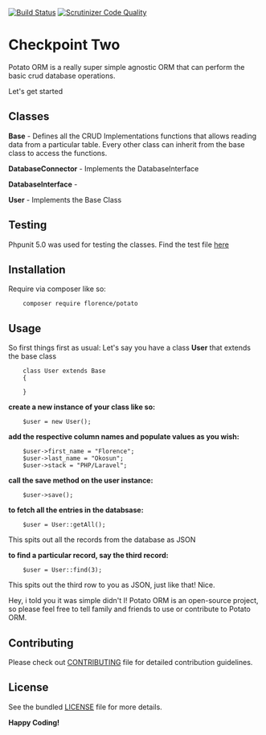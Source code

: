 
[![Build Status](https://travis-ci.org/andela-fokosun/Checkpoint-Two.svg)](https://travis-ci.org/andela-fokosun/Checkpoint-Two)
[![Scrutinizer Code Quality](https://scrutinizer-ci.com/g/andela-fokosun/Checkpoint-Two/badges/quality-score.png?b=master)](https://scrutinizer-ci.com/g/andela-fokosun/Checkpoint-Two/?branch=master)

# Checkpoint Two
Potato ORM is a really super simple agnostic ORM that can perform the basic crud database operations.

Let's get started

## Classes

**Base** - Defines all the CRUD Implementations functions that allows reading data from a particular table.
Every other class can inherit from the base class to access the functions.

**DatabaseConnector** - Implements the DatabaseInterface

**DatabaseInterface** -

**User** - Implements the Base Class


## Testing
Phpunit 5.0 was used for testing the classes. Find the test file
[here](https://github.com/andela-fokosun/Checkpoint-Two/blob/master/tests/)

## Installation

Require via composer like so:

```
    composer require florence/potato
```

## Usage

So first things first as usual: Let's say you have a class **User** that extends the base class

    
        class User extends Base
        {
     
        }
        
**create a new instance of your class like so:**

        $user = new User();
        
**add the respective column names and populate values as you wish:**

        $user->first_name = "Florence";
        $user->last_name = "Okosun";
        $user->stack = "PHP/Laravel";
        
**call the save method on the user instance:**

        $user->save();

**to fetch all the entries in the databsase:**

        $user = User::getAll();

This spits out all the records from the database as JSON


**to find a particular record, say the third record:**

        $user = User::find(3);

This spits out the third row to you as JSON, just like that! Nice.




Hey, i told you it was simple didn't I! Potato ORM is an open-source project, so please feel free to tell family 
and friends to use or contribute to Potato ORM.


## Contributing
Please check out [CONTRIBUTING](CONTRIBUTING.md) file for detailed contribution guidelines.


## License
See the bundled [LICENSE](LICENSE.md) file for more details.



**Happy Coding!**
